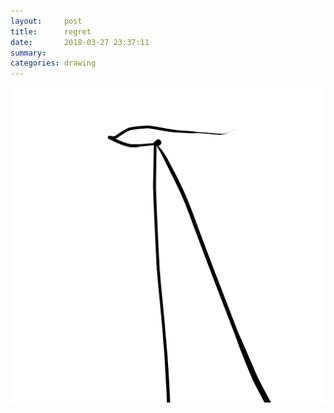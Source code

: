 ```yaml
---
layout:     post
title:      regret
date:       2018-03-27 23:37:11
summary:    
categories: drawing
---
```

![regret](/images/diary/regret.png ",")
